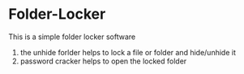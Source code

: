 # Folder-Locker
This is a simple folder locker software
1. the unhide forlder helps to lock a file or folder and hide/unhide it
2. password cracker helps to open the locked folder
